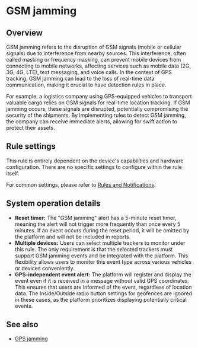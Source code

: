 # GSM jamming

## Overview

GSM jamming refers to the disruption of GSM signals (mobile or cellular signals) due to interference from nearby sources. This interference, often called masking or frequency masking, can prevent mobile devices from connecting to mobile networks, affecting services such as mobile data (2G, 3G, 4G, LTE), text messaging, and voice calls. In the context of GPS tracking, GSM jamming can lead to the loss of real-time data communication, making it crucial to have detection rules in place.

For example, a logistics company using GPS-equipped vehicles to transport valuable cargo relies on GSM signals for real-time location tracking. If GSM jamming occurs, these signals are disrupted, potentially compromising the security of the shipments. By implementing rules to detect GSM jamming, the company can receive immediate alerts, allowing for swift action to protect their assets.

## Rule settings

This rule is entirely dependent on the device's capabilities and hardware configuration. There are no specific settings to configure within the rule itself.

For common settings, please refer to [Rules and Notifications](../../).

## System operation details

* **Reset timer:** The "GSM jamming" alert has a 5-minute reset timer, meaning the alert will not trigger more frequently than once every 5 minutes. If an event occurs during the reset period, it will be omitted by the platform and will not be included in reports.
* **Multiple devices:** Users can select multiple trackers to monitor under this rule. The only requirement is that the selected trackers must support GSM jamming events and be integrated with the platform. This flexibility allows users to monitor this event type across various vehicles or devices conveniently.
* **GPS-independent event alert:** The platform will register and display the event even if it is received in a message without valid GPS coordinates. This ensures that users are informed of the event, regardless of location data. The Inside/Outside radio button settings for geofences are ignored in these cases, as the platform prioritizes displaying potentially critical events.

## See also

* [GPS jamming](../device-positioning-1/gps-jamming.md)
